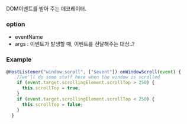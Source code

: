 DOM이벤트를 받아 주는 데코레이터.

### option

- eventName
- args : 이벤트가 발생할 때, 이벤트를 전달해주는 대상..?

### Example

```ts
@HostListener("window:scroll", ["$event"]) onWindowScroll(event) {
    //we'll do some stuff here when the window is scrolled
    if (event.target.scrollingElement.scrollTop > 250) {
      this.scrollTop = true;
    } 
    if (event.target.scrollingElement.scrollTop < 250) {
      this.scrollTop = false;
    }
  }
```
